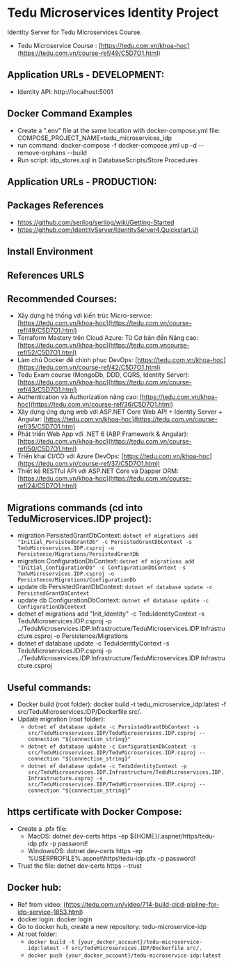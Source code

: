 # Tedu Microservices Identity Project

Identity Server for Tedu Microservices Course.

- Tedu Microservice Course : [https://tedu.com.vn/khoa-hoc](https://tedu.com.vn/course-ref/49/C5D7O1.html)

## Application URLs - DEVELOPMENT:

- Identity API: http://localhost:5001

## Docker Command Examples

- Create a ".env" file at the same location with docker-compose.yml file:
  COMPOSE_PROJECT_NAME=tedu_microservices_idp
- run command: docker-compose -f docker-compose.yml up -d --remove-orphans --build
- Run script: idp_stores.sql in DatabaseScripts/Store Procedures

## Application URLs - PRODUCTION:

## Packages References

- https://github.com/serilog/serilog/wiki/Getting-Started
- https://github.com/IdentityServer/IdentityServer4.Quickstart.UI

## Install Environment

## References URLS

## Recommended Courses:

- Xây dựng hệ thống với kiến trúc Micro-service: [https://tedu.com.vn/khoa-hoc](https://tedu.com.vn/course-ref/49/C5D7O1.html)
- Terraform Mastery trên Cloud Azure: Từ Cơ bản đến Nâng cao: [https://tedu.com.vn/khoa-hoc](https://tedu.com.vncourse-ref/52/C5D7O1.html)
- Làm chủ Docker để chinh phục DevOps: [https://tedu.com.vn/khoa-hoc](https://tedu.com.vn/course-ref/42/C5D7O1.html)
- Tedu Exam course (MongoDb, DDD, CQRS, Identity Server): [https://tedu.com.vn/khoa-hoc](https://tedu.com.vn/course-ref/43/C5D7O1.html)
- Authentication và Authorization nâng cao: [https://tedu.com.vn/khoa-hoc](https://tedu.com.vn/course-ref/36/C5D7O1.html)
- Xây dựng ứng dụng web với ASP.NET Core Web API + Identity Server + Angular: [https://tedu.com.vn/khoa-hoc](https://tedu.com.vn/course-ref/35/C5D7O1.htm)
- Phát triển Web App với .NET 6 (ABP Framework & Angular): [https://tedu.com.vn/khoa-hoc](https://tedu.com.vn/course-ref/50/C5D7O1.html)
- Triển khai CI/CD với Azure DevOps: [https://tedu.com.vn/khoa-hoc](https://tedu.com.vn/course-ref/37/C5D7O1.html)
- Thiết kế RESTful API với ASP.NET Core và Dapper ORM: [https://tedu.com.vn/khoa-hoc](https://tedu.com.vn/course-ref/24/C5D7O1.html)

## Migrations commands (cd into TeduMicroservices.IDP project):

- migration PersistedGrantDbContext: `dotnet ef migrations add "Initial_PersistedGrantDb" -c PersistedGrantDbContext -s TeduMicroservices.IDP.csproj -o Persistence/Migrations/PersistedGrantDb`
- migration ConfigurationDbContext: `dotnet ef migrations add "Initial_ConfigurationDb" -c ConfigurationDbContext -s TeduMicroservices.IDP.csproj -o Persistence/Migrations/ConfigurationDb`
- update db PersistedGrantDbContext: `dotnet ef database update -c PersistedGrantDbContext`
- update db ConfigurationDbContext: `dotnet ef database update -c ConfigurationDbContext`
- dotnet ef migrations add "Init_Identity" -c TeduIdentityContext -s TeduMicroservices.IDP.csproj -p ../TeduMicroservices.IDP.Infrastructure/TeduMicroservices.IDP.Infrastructure.csproj -o Persistence/Migrations
- dotnet ef database update -c TeduIdentityContext -s TeduMicroservices.IDP.csproj -p ../TeduMicroservices.IDP.Infrastructure/TeduMicroservices.IDP.Infrastructure.csproj

## Useful commands:

- Docker build (root folder): docker build -t tedu_microservice_idp:latest -f src/TeduMicroservices.IDP/Dockerfile src/.
- Update migration (root folder):
  - `dotnet ef database update -c PersistedGrantDbContext -s src/TeduMicroservices.IDP/TeduMicroservices.IDP.csproj --connection "${connection_string}"`
  - `dotnet ef database update -c ConfigurationDbContext -s src/TeduMicroservices.IDP/TeduMicroservices.IDP.csproj --connection "${connection_string}"`
  - `dotnet ef database update -c TeduIdentityContext -p src/TeduMicroservices.IDP.Infrastructure/TeduMicroservices.IDP.Infrastructure.csproj -s src/TeduMicroservices.IDP/TeduMicroservices.IDP.csproj --connection "${connection_string}"`

## https certificate with Docker Compose:

- Create a .pfx file:
  - MacOS: dotnet dev-certs https -ep ${HOME}/.aspnet/https/tedu-idp.pfx -p password!
  - WindowsOS: dotnet dev-certs https -ep %USERPROFILE%\.aspnet\https\tedu-idp.pfx -p password!
- Trust the file: dotnet dev-certs https --trust

## Docker hub:
- Ref from video: (https://tedu.com.vn/video/714-build-cicd-pipline-for-idp-service-1853.html)
- docker login: docker login
- Go to docker hub, create a new repository: tedu-microservice-idp
- At root folder:
  - `docker build -t {your_docker_account}/tedu-microservice-idp:latest -f src/TeduMicroservices.IDP/Dockerfile src/.`
  - `docker push {your_docker_account}/tedu-microservice-idp:latest`
